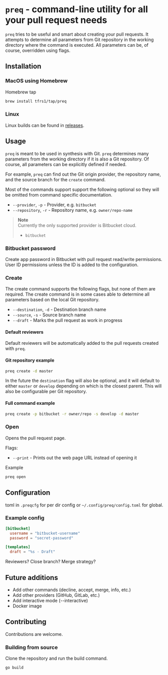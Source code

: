 # `preq` - command-line utility for all your pull request needs

`preq` tries to be useful and smart about creating your pull requests. It attempts to determine all parameters from Git repository in the working directory where the command is executed. All parameters can be, of course, overridden using flags.

## Installation

### MacOS using Homebrew

Homebrew tap
```bash
brew install tfrs1/tap/preq
```

### Linux

Linux builds can be found in [releases](https://github.com/tfrs1/preq/releases).

## Usage

`preq` is meant to be used in synthesis with Git. `preq` determines many parameters from the working directory if it is also a Git repository. Of course, all parameters can be explicitly defined if needed.

For example, `preq` can find out the Git origin provider, the repository name, and the source branch for the `create` command.

Most of the commands support support the following optional so they will be omitted from command specific documentation.

- `--provider`, `-p` - Provider, e.g. `bitbucket`
- `--repository`, `-r` - Repository name, e.g. `owner/repo-name`

> __Note__  
> Currently the only supported provider is Bitbucket cloud.
> - `bitbucket`

### Bitbucket password

Create app password in Bitbucket with pull request read/write permissions. User ID permissions unless the ID is added to the configuration.

### Create

The create command supports the following flags, but none of them are required. The create command is in some cases able to determine all parameters based on the local Git repository.

- `--destination`, `-d` - Destination branch name
- `--source`, `-s` - Source branch name
- `--draft` - Marks the pull request as work in progress

#### Default reviewers

Default reviewers will be automatically added to the pull requests created with `preq`.

#### Git repository example
```bash
preq create -d master
```
In the future the `destination` flag will also be optional, and it will default to either `master` or `develop` depending on which is the closest parent. This will also be configurable per Git repository.

#### Full command example
```bash
preq create -p bitbucket -r owner/repo -s develop -d master
```

### Open

Opens the pull request page.

Flags:
- `--print` - Prints out the web page URL instead of opening it

Example
```bash
preq open
```

## Configuration

toml in `.preqcfg` for per dir config or `~/.config/preq/config.toml` for global.

### Example config
```toml
[bitbucket]
  username = "bitbucket-username"
  password = "secret-password"

[templates]
  draft = "%s - Draft"
```

Reviewers?
Close branch?
Merge strategy?

## Future additions

- Add other commands (decline, accept, merge, info, etc.)
- Add other providers (GitHub, GitLab, etc.)
- Add interactive mode (--interactive)
- Docker image

## Contributing

Contributions are welcome.

### Building from source

Clone the repository and run the build command.
```
go build
```
